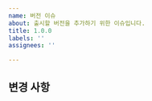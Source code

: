 ```yaml
---
name: 버전 이슈
about: 출시할 버전을 추가하기 위한 이슈입니다.
title: 1.0.0
labels: ''
assignees: ''

---
```


## 변경 사항
<!--
- 코스 등록
- 코스 추천
- 코스 삭제
-->

